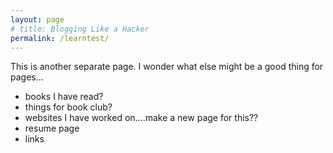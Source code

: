 ```yaml
---
layout: page
# title: Blogging Like a Hacker
permalink: /learntest/
---
```


This is another separate page. I wonder what else might be a good thing for pages...
- books I have read?
- things for book club?
- websites I have worked on....make a new page for this??
- resume page
- links


